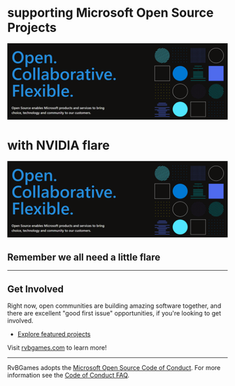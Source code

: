 # supporting Microsoft Open Source Projects
![microsoft](https://github.com/rvbgames/.github/blob/main/images/open-at-microsoft.png)
# with NVIDIA flare
![nvidia](https://github.com/rvbgames/.github/blob/main/images/open-at-microsoft.png)

## Remember we all need a little flare

---

## Get Involved

Right now, open communities are building amazing software together, and there are excellent "good first issue" opportunities, if you're looking to get involved.

* [Explore featured projects](https://github.com.rvbgames/projects/)

Visit [rvbgames.com](https://www.rvbgames.com) to learn more!

----

RvBGames adopts the [Microsoft Open Source Code of Conduct](https://opensource.microsoft.com/codeofconduct/). For more information see the [Code of Conduct FAQ](https://opensource.microsoft.com/codeofconduct/faq/).
